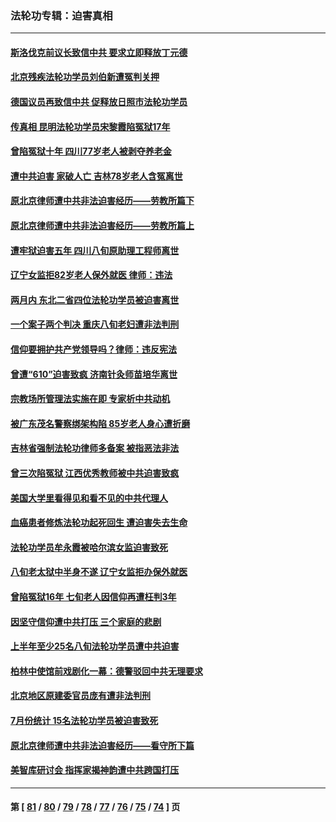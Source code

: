 ### 法轮功专辑：迫害真相
---
#### [斯洛伐克前议长致信中共 要求立即释放丁元德](../../pages/nf4379/n14074619.md?09200430) 
#### [北京残疾法轮功学员刘伯新遭冤判关押](../../pages/nf4379/n14069619.md?09200430) 
#### [德国议员再致信中共 促释放日照市法轮功学员](../../pages/nf4379/n14069901.md?09200430) 
#### [传真相 昆明法轮功学员宋黎霞陷冤狱17年](../../pages/nf4379/n14069020.md?09200430) 
#### [曾陷冤狱十年 四川77岁老人被剥夺养老金](../../pages/nf4379/n14068260.md?09200430) 
#### [遭中共迫害 家破人亡 吉林78岁老人含冤离世](../../pages/nf4379/n14066833.md?09200430) 
#### [原北京律师遭中共非法迫害经历——劳教所篇下](../../pages/nf4379/n14066403.md?09200430) 
#### [原北京律师遭中共非法迫害经历——劳教所篇上](../../pages/nf4379/n14057045.md?09200430) 
#### [遭牢狱迫害五年 四川八旬原助理工程师离世](../../pages/nf4379/n14066297.md?09200430) 
#### [辽宁女监拒82岁老人保外就医 律师：违法](../../pages/nf4379/n14065881.md?09200430) 
#### [两月内 东北二省四位法轮功学员被迫害离世](../../pages/nf4379/n14063270.md?09200430) 
#### [一个案子两个判决 重庆八旬老妇遭非法判刑](../../pages/nf4379/n14063531.md?09200430) 
#### [信仰要拥护共产党领导吗？律师：违反宪法](../../pages/nf4379/n14061325.md?09200430) 
#### [曾遭“610”迫害致疯 济南针灸师苗培华离世](../../pages/nf4379/n14060519.md?09200430) 
#### [宗教场所管理法实施在即 专家析中共动机](../../pages/nf4379/n14061242.md?09200430) 
#### [被广东茂名警察绑架构陷 85岁老人身心遭折磨](../../pages/nf4379/n14059718.md?09200430) 
#### [吉林省强制法轮功律师多备案 被指恶法非法](../../pages/nf4379/n14059091.md?09200430) 
#### [曾三次陷冤狱 江西优秀教师被中共迫害致疯](../../pages/nf4379/n14058953.md?09200430) 
#### [美国大学里看得见和看不见的中共代理人](../../pages/nf4379/n14058369.md?09200430) 
#### [血癌患者修炼法轮功起死回生 遭迫害失去生命](../../pages/nf4379/n14056761.md?09200430) 
#### [法轮功学员牟永霞被哈尔滨女监迫害致死](../../pages/nf4379/n14056172.md?09200430) 
#### [八旬老太狱中半身不遂 辽宁女监拒办保外就医](../../pages/nf4379/n14055233.md?09200430) 
#### [曾陷冤狱16年 七旬老人因信仰再遭枉判3年](../../pages/nf4379/n14054516.md?09200430) 
#### [因坚守信仰遭中共打压 三个家庭的悲剧](../../pages/nf4379/n14053714.md?09200430) 
#### [上半年至少25名八旬法轮功学员遭中共迫害](../../pages/nf4379/n14048655.md?09200430) 
#### [柏林中使馆前戏剧化一幕：德警驳回中共无理要求](../../pages/nf4379/n14050320.md?09200430) 
#### [北京地区原建委官员庞有遭非法判刑](../../pages/nf4379/n14049897.md?09200430) 
#### [7月份统计 15名法轮功学员被迫害致死](../../pages/nf4379/n14048158.md?09200430) 
#### [原北京律师遭中共非法迫害经历——看守所下篇](../../pages/nf4379/n14040009.md?09200430) 
#### [美智库研讨会 指挥家揭神韵遭中共跨国打压](../../pages/nf4379/n14048476.md?09200430) 

---
#### 第 [ [81](./81.md?09200430) / [80](./80.md?09200430) / [79](./79.md?09200430) / [78](./78.md?09200430) / [77](./77.md?09200430) / [76](./76.md?09200430) / [75](./75.md?09200430) / [74](./74.md?09200430) ] 页
